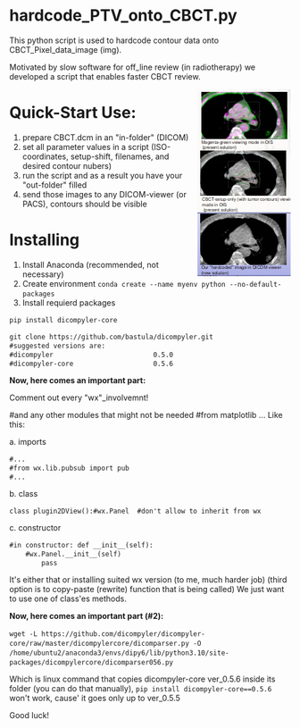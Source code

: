 hardcode_PTV_onto_CBCT.py
============
This python script is used to hardcode contour data onto CBCT_Pixel_data_image (img).

Motivated by slow software for off_line review (in radiotherapy) we developed a script that enables faster CBCT review.

<img src='https://raw.githubusercontent.com/jaibrat/hardcode_PTV_onto_CBCT/main/demo-imge.PNG' align='right' height='335' width='167' alt="idea in short">

Quick-Start Use:
============
1. prepare CBCT.dcm in an "in-folder" (DICOM)
2. set all parameter values in a script (ISO-coordinates, setup-shift, filenames, and desired contour nubers)
3. run the script and as a result you have your "out-folder" filled
4. send those images to any DICOM-viewer (or PACS), contours should be visible

Installing
==========
1. Install Anaconda (recommended, not necessary)
2. Create environment  ```conda create --name myenv python --no-default-packages```
4. Install requierd packages
```
pip install dicompyler-core
```
```
git clone https://github.com/bastula/dicompyler.git
#suggested versions are:
#dicompyler                         0.5.0
#dicompyler-core                    0.5.6
```
**Now, here comes an important part:**

Comment out every "wx"_involvemnt!

#and any other modules that might not be needed
#from matplotlib ...
Like this:

a. imports
```
#...
#from wx.lib.pubsub import pub
#...
```
b. class
```
class plugin2DView():#wx.Panel  #don't allow to inherit from wx
```
c. constructor
```
#in constructor: def __init__(self):  
	#wx.Panel.__init__(self)
        pass    
```
It's either that or installing suited wx version (to me, much harder job)
(third option is to copy-paste (rewrite) function that is being called)
We just want to use one of class'es methods.

**Now, here comes an important part (#2):**

```wget -L https://github.com/dicompyler/dicompyler-core/raw/master/dicompylercore/dicomparser.py -O /home/ubuntu2/anaconda3/envs/dipy6/lib/python3.10/site-packages/dicompylercore/dicomparser056.py ```

Which is linux command that copies dicompyler-core ver_0.5.6 inside its folder (you can do that manually), ```pip install dicompyler-core==0.5.6``` won't work, cause' it goes only up to ver_0.5.5


Good luck!

